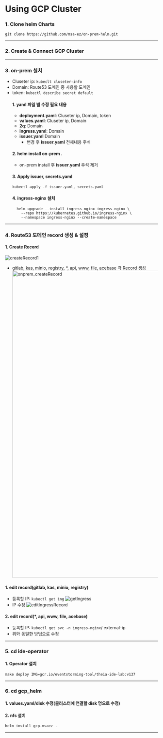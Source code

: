 # Using GCP Cluster

### 1. Clone helm Charts 
    git clone https://github.com/msa-ez/on-prem-helm.git
---
### 2. Create & Connect GCP Cluster
---
### 3. on-prem 설치 
  - Cluseter ip: ```kubeclt cluseter-info```
  - Domain: Route53 도메인 중 사용할 도메인 
  - token: ```kubectl describe secret default```
    #### 1. yaml 파일 별 수정 필요 내용 
    - <b>deployment.yaml</b>: Cluseter ip, Domain, token
    - <b>values.yaml</b>: Cluseter ip, Domain
    - <b>2q</b>: Domain  
    - <b>ingress.yaml</b>: Domain 
    - <b>issuer.yaml</b> Domain
      * 변경 후 <b>issuer.yaml</b> 전체내용 주석 
    #### 2. helm install on-prem . 
      * on-prem install 후 <b>issuer.yaml</b> 주석 제거
    #### 3. Apply issuer, secrets.yaml 
        kubectl apply -f issuer.yaml, secrets.yaml
    #### 4. ingress-nginx 설치
    ```
      helm upgrade --install ingress-nginx ingress-nginx \
        --repo https://kubernetes.github.io/ingress-nginx \
        --namespace ingress-nginx --create-namespace
    ```
---
### 4. Route53 도메인 record 생성 & 설정
  #### 1. Create Record 
  ![createRecord1](https://user-images.githubusercontent.com/65217813/192461326-ad37d114-cc4e-4fb8-8813-f45270e31c7d.png)
   - gitlab, kas, minio, registry, *, api, www, file, acebase 각 Record 생성 
    <img width="1007" alt="onprem_createRecord" src="https://user-images.githubusercontent.com/65217813/192455799-0f3300f6-7fd9-4ef6-8665-8b5fbafb9831.png">
  #### 1. edit record(gitlab, kas, minio, registry)
   - 등록할 IP: ```kubectl get ing```
   ![getIngress](https://user-images.githubusercontent.com/65217813/192466549-3336cd69-9a73-440a-843b-0711822f371d.png)
   - IP 수정
   ![editIngressRecord](https://user-images.githubusercontent.com/65217813/192468220-9a1670b3-9ec3-4ffe-98c7-7dc86c6e1778.png)
  #### 2. edit record(*, api, www, file, acebase)
   - 등록할 IP: ```kubectl get svc -n ingress-nginx```/ external-ip 
   - 위와 동일한 방법으로 수정 
---
### 5. cd ide-operator
  #### 1. Operator 설치
    make deploy IMG=gcr.io/eventstorming-tool/theia-ide-lab:v137
---
### 6. cd gcp_helm
  #### 1. <b>values.yaml/disk</b> 수정(클러스터에 연결할 disk 명으로 수정)
  #### 2. nfs 설치 
    helm install gcp-msaez .
---
